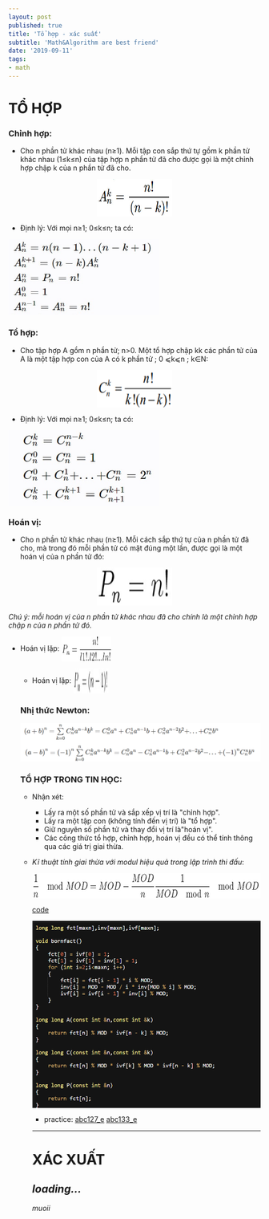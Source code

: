 ```yaml
---
layout: post
published: true
title: 'Tổ hợp - xác suất'
subtitle: 'Math&Algorithm are best friend'
date: '2019-09-11'
tags:
- math
---
```

<h1 id="t-h-p">TỔ HỢP</h1>
<h3 id="ch-nh-h-p-">Chỉnh hợp:</h3>
<ul>
<li>Cho n phần tử khác nhau (n≥1). Mỗi tập con sắp thứ tự gồm k phần tử khác nhau (1≤k≤n) của tập hợp n phần tử đã cho được gọi là một chỉnh hợp chập k của n phần tử đã cho.  </li>
</ul>
<p><p align="center"><img alt="" src="https://github.com/muoii/muoii.github.io/raw/master/img/post/chinhhop.jpg" align="middle" width="150pt" height="75pt"/></p>
<ul>
<li>Định lý: Với mọi  n≥1; 0≤k≤n; ta có:</li>
</ul>
<p><p align="left"><img alt="" src="https://github.com/muoii/muoii.github.io/blob/master/img/post/dinhlychinhhop.jpg?raw=true" width="300pt" height="150pt"/></p>
<h3 id="t-h-p-">Tổ hợp:</h3>
<ul>
<li>Cho tập hợp A gồm n phần tử; n&gt;0. Một tổ hợp chập kk các phần tử của A là một tập hợp con của A có k phần tử ; 0 ⩽k⩽n ; k∈N:</li>
</ul>
<p><p align="center"><img alt="" src="https://github.com/muoii/muoii.github.io/raw/master/img/post/tohop.jpg" align="middle" width="150pt" height="75pt"/></p>
<ul>
<li>Định lý: Với mọi  n≥1; 0≤k≤n; ta có:</li>
</ul>
<p><p align="left"><img alt="" src="https://github.com/muoii/muoii.github.io/raw/master/img/post/dinhlytohop.jpg" align="middle" width="300pt" height="150pt"/></p>
<h3 id="ho-n-v-">Hoán vị:</h3>
<ul>
<li>Cho n phần tử khác nhau (n≥1). Mỗi cách sắp thứ tự của n phần tử đã cho, mà trong đó mỗi phần tử có mặt đúng một lần, được gọi là một hoán vị của n phần tử đó:</li>
</ul>
<p><p align="center"><img alt="" src="https://github.com/muoii/muoii.github.io/raw/master/img/post/hvi.jpg" align="middle" width="150pt" height="75pt"/></p>
<p><em>Chú ý: mỗi hoán vị của n phần tử khác nhau đã cho chính là một chỉnh hợp chập  n  của  n  phần tử đó.</em></p>
<ul>
<li><p>Hoán vị lặp: <img src="https://github.com/muoii/muoii.github.io/raw/master/img/post/hoanvilap.jpg" align="center" width="100" height="50"></p>
</li>
<ul>
<li><p>Hoán vị lặp: <img src="https://github.com/muoii/muoii.github.io/raw/master/img/post/hoanvivong.jpg" align="center" width="70" height="50"></p>
</li>
</ul>
<h3 id="nh-th-c-newton-">Nhị thức Newton:</h3>
<p><img src="https://github.com/muoii/muoii.github.io/raw/master/img/post/nhithucnew.png" alt=""></p>
<h3 id="t-h-p-trong-tin-h-c-">TỔ HỢP TRONG TIN HỌC:</h3>
<ul>
<li><p>Nhận xét:</p>
<ul>
<li>Lấy ra một số phần tử và sắp xếp vị trí là &quot;chỉnh hợp&quot;.</li>
<li>Lấy ra một tập con (không tính đến vị trí) là &quot;tổ hợp&quot;.</li>
<li>Giữ nguyên số phần tử và thay đổi vị trí là&quot;hoán vị&quot;.</li>
<li>Các công thức tổ hợp, chỉnh hợp, hoán vị đều có thể tính thông qua các giá trị giai thừa.</li>
</ul>
</li>
<li><p><em>Kĩ thuật tính giai thừa với modul hiệu quả trong lập trình thi đấu</em>:
<p align="center"><img alt="" src="https://github.com/muoii/muoii.github.io/raw/master/img/post/tricktohop1.jpg" align="middle" width="500pt" height="50pt"/></p>
<p><a href="http://ideone.com/zelmhU">code</a></p>
<p align="center"><img alt="" src="https://github.com/muoii/muoii.github.io/raw/master/img/post/tricktohop2.jpg" align="middle"/></p>
<ul>
<li>practice: <a href="https://atcoder.jp/contests/abc127/tasks/abc127_e">abc127_e</a> <a href="https://atcoder.jp/contests/abc133/tasks/abc133_e">abc133_e</a></li>
</ul>
<hr>
<h1 id="x-c-xu-t">XÁC XUẤT</h1>
<h2 id="-loading-"><strong><em>loading...</em></strong></h2>
<p><em>muoii</em></p>